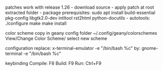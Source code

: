 patches
	work with release 1.26
	- download source
	- apply patch at root extracted folder
        - package prerequisites:
		sudo apt install build-essential pkg-config libgtk2.0-dev intltool rst2html python-docutils
	- autotools:
		./configure
		make
		make install

color scheme
	copy in geany config folder ~/.config/geany/colorschemes
	View/Change Color Scheme/ select new scheme

configuration
replace:
x-terminal-emulator -e "/bin/bash %c"
by:
gnome-terminal -e "/bin/bash %c"

keybinding
Compile: F8
Build: F9
Run: Ctrl+F9
